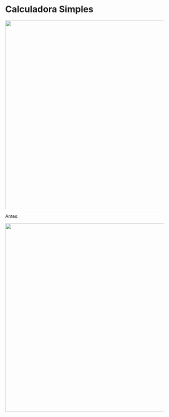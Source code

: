 # Calculadora Simples


<div align=center>
  <img src="https://user-images.githubusercontent.com/101367516/189799587-6f6b3520-079e-42b7-af8a-2c0741d010bc.jpg" width=600>
</div>


Antes:


<div align=center>
  <img src="https://user-images.githubusercontent.com/101367516/189794882-b163609d-92dc-4f75-93f5-f2d0ebeca354.jpg" width=600>
</div>
